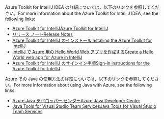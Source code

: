 <span data-ttu-id="cf866-101">Azure Toolkit for IntelliJ IDEA の詳細については、以下のリンクを参照してください。</span><span class="sxs-lookup"><span data-stu-id="cf866-101">For more information about the Azure Toolkit for IntelliJ IDEA, see the following links:</span></span> 

* [<span data-ttu-id="cf866-102">Azure Toolkit for IntelliJ</span><span class="sxs-lookup"><span data-stu-id="cf866-102">Azure Toolkit for IntelliJ</span></span>](../intellij/azure-toolkit-for-intellij.md) 
* [<span data-ttu-id="cf866-103">リリース ノート</span><span class="sxs-lookup"><span data-stu-id="cf866-103">Release Notes</span></span>](https://github.com/Microsoft/azure-tools-for-java/releases) 
* [<span data-ttu-id="cf866-104">Azure Toolkit for IntelliJ のインストール</span><span class="sxs-lookup"><span data-stu-id="cf866-104">Installing the Azure Toolkit for IntelliJ</span></span>](../intellij/azure-toolkit-for-intellij-installation.md) 
* [<span data-ttu-id="cf866-105">IntelliJ で Azure 用の Hello World Web アプリを作成する</span><span class="sxs-lookup"><span data-stu-id="cf866-105">Create a Hello World web app for Azure in IntelliJ</span></span>](../intellij/azure-toolkit-for-intellij-create-hello-world-web-app.md) 
* [<span data-ttu-id="cf866-106">Azure Toolkit for IntelliJ のサインイン手順</span><span class="sxs-lookup"><span data-stu-id="cf866-106">Sign-in instructions for the Azure Toolkit for IntelliJ</span></span>](../intellij/azure-toolkit-for-intellij-sign-in-instructions.md) 

<span data-ttu-id="cf866-107">Azure での Java の使用方法の詳細については、以下のリンクを参照してください。</span><span class="sxs-lookup"><span data-stu-id="cf866-107">For more information about using Java with Azure, see the following links:</span></span> 

* [<span data-ttu-id="cf866-108">Azure Java デベロッパー センター</span><span class="sxs-lookup"><span data-stu-id="cf866-108">Azure Java Developer Center</span></span>](https://azure.microsoft.com/develop/java/) 
* [<span data-ttu-id="cf866-109">Java Tools for Visual Studio Team Services</span><span class="sxs-lookup"><span data-stu-id="cf866-109">Java Tools for Visual Studio Team Services</span></span>](https://java.visualstudio.com/) 
<!-- TODO: Add URLs for Java in VSCode here --> 
